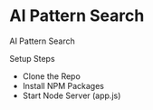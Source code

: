 # AI Pattern Search
AI Pattern Search

Setup Steps
  - Clone the Repo
  - Install NPM Packages
  - Start Node Server (app.js)
